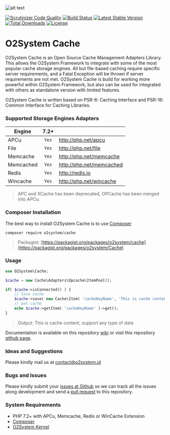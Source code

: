 ![alt text](https://www.o2system.id/assets/img/covers/cover-o2system-atom-cache.png "O2System Cache Atom")

[![Scrutinizer Code Quality](https://scrutinizer-ci.com/g/o2system/cache/badges/quality-score.png?b=master)](https://scrutinizer-ci.com/g/o2system/cache/?branch=master)
[![Build Status](https://scrutinizer-ci.com/g/o2system/cache/badges/build.png?b=master)](https://scrutinizer-ci.com/g/o2system/cache/build-status/master)
[![Latest Stable Version](https://poser.pugx.org/o2system/cache/v/stable)](https://packagist.org/packages/o2system/cache)
[![Total Downloads](https://poser.pugx.org/o2system/cache/downloads)](https://packagist.org/packages/o2system/cache)
[![License](https://poser.pugx.org/o2system/cache/license)](https://packagist.org/packages/o2system/cache)

# O2System Cache
O2System Cache is an Open Source Cache Management Adapters Library. This allows the O2System Framework to integrate with some of the most popular cache storage engines. All but file-based caching require specific server requirements, and a Fatal Exception will be thrown if server requirements are not met. O2System Cache is build for working more powerful within O2System Framework, but also can be used for integrated with others as standalone version with limited features.

O2System Cache is written based on PSR-6: Caching Interface and PSR-16: Common Interface for Caching Libraries. 

### Supported Storage Engines Adapters
| Engine | 7.2+  | &nbsp; |
| ------------- |:-----:| ----- |
| APCu | ```Yes``` | http://php.net/apcu |
| File | ```Yes``` | http://php.net/file |
| Memcache | ```Yes``` | http://php.net/memcache |
| Memcached | ```Yes``` | http://php.net/memcached |
| Redis | ```Yes``` | http://redis.io |
| Wincache | ```Yes``` | http://php.net/wincache |
> APC and XCache has been deprecated, OPCache has been merged into APCu.

### Composer Installation
The best way to install O2System Cache is to use [Composer](https://getcomposer.org)
```
composer require o2system/cache
```
> Packagist: [https://packagist.org/packages/o2system/cache](https://packagist.org/packages/o2system/Cache)

### Usage
```php
use O2System\Cache;

$cache = new Cache\Adapters\Opcache\ItemPool();

if( $cache->isConnected() ) {
    // Save cache
    $cache->save( new Cache\Item( 'cacheKeyName', 'This is cache content, support any type of data', 300 ) );
    // Get cache
    echo $cache->getItem( 'cacheKeyName' )->get();
}
```
> Output: This is cache content, support any type of data

Documentation is available on this repository [wiki](https://github.com/o2system/cache/wiki) or visit this repository [github page](https://o2system.github.io/cache).

### Ideas and Suggestions
Please kindly mail us at [contact@o2system.id](mailto:contact@o2system.id])

### Bugs and Issues
Please kindly submit your [issues at Github](http://github.com/o2system/cache/issues) so we can track all the issues along development and send a [pull request](http://github.com/o2system/cache/pulls) to this repository.

### System Requirements
- PHP 7.2+ with APCu, Memcache, Redis or WinCache Extension
- [Composer](https://getcomposer.org)
- [O2System Kernel](https://github.com/o2system/kernel)